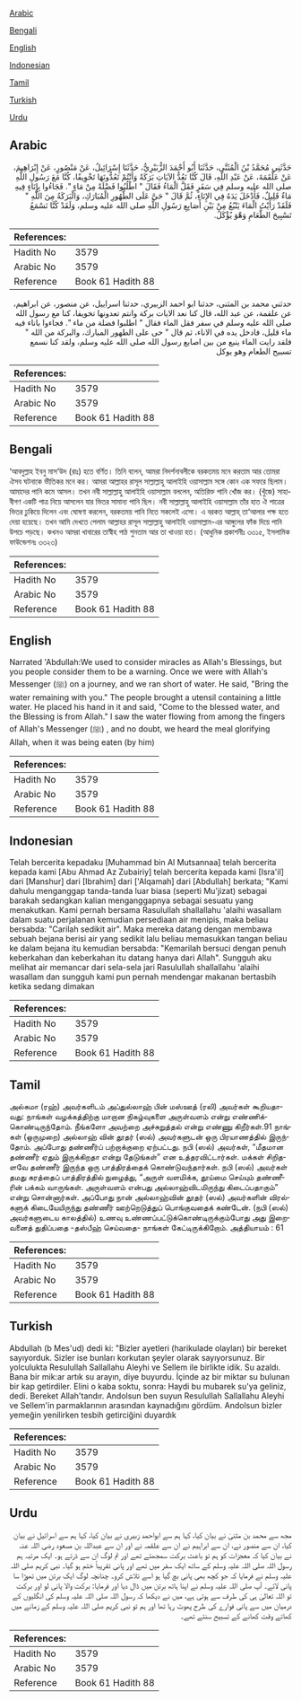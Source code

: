 [Arabic](#arabic)

[Bengali](#bengali)

[English](#english)

[Indonesian](#indonesian)

[Tamil](#tamil)

[Turkish](#turkish)

[Urdu](#urdu)

## Arabic


<div dir="rtl" lang="ar" style={{fontSize:'larger',backgroundColor:'#f8f9fa',padding:20}}>
حَدَّثَنِي مُحَمَّدُ بْنُ الْمُثَنَّى، حَدَّثَنَا أَبُو أَحْمَدَ الزُّبَيْرِيُّ، حَدَّثَنَا إِسْرَائِيلُ، عَنْ مَنْصُورٍ، عَنْ إِبْرَاهِيمَ، عَنْ عَلْقَمَةَ، عَنْ عَبْدِ اللَّهِ، قَالَ كُنَّا نَعُدُّ الآيَاتِ بَرَكَةً وَأَنْتُمْ تَعُدُّونَهَا تَخْوِيفًا، كُنَّا مَعَ رَسُولِ اللَّهِ صلى الله عليه وسلم فِي سَفَرٍ فَقَلَّ الْمَاءُ فَقَالَ ‏"‏ اطْلُبُوا فَضْلَةً مِنْ مَاءٍ ‏"‏‏.‏ فَجَاءُوا بِإِنَاءٍ فِيهِ مَاءٌ قَلِيلٌ، فَأَدْخَلَ يَدَهُ فِي الإِنَاءِ، ثُمَّ قَالَ ‏"‏ حَىَّ عَلَى الطَّهُورِ الْمُبَارَكِ، وَالْبَرَكَةُ مِنَ اللَّهِ ‏"‏ فَلَقَدْ رَأَيْتُ الْمَاءَ يَنْبُعُ مِنْ بَيْنِ أَصَابِعِ رَسُولِ اللَّهِ صلى الله عليه وسلم، وَلَقَدْ كُنَّا نَسْمَعُ تَسْبِيحَ الطَّعَامِ وَهْوَ يُؤْكَلُ‏.‏
</div>
<div style={{backgroundColor:'#f8f9fa',padding:20, marginBottom: 10}}><table> <thead> <tr> <th>References:</th> <th></th> </tr> </thead> <tbody><tr><td>Hadith No</td><td>3579</td></tr><tr><td>Arabic No</td><td>3579</td></tr><tr><td>Reference</td><td>Book 61 Hadith 88</td></tr></tbody></table></div>


<div dir="rtl" lang="ar" style={{fontSize:'larger',backgroundColor:'#f8f9fa',padding:20}}>
حدثني محمد بن المثنى، حدثنا ابو احمد الزبيري، حدثنا اسراييل، عن منصور، عن ابراهيم، عن علقمة، عن عبد الله، قال كنا نعد الايات بركة وانتم تعدونها تخويفا، كنا مع رسول الله صلى الله عليه وسلم في سفر فقل الماء فقال " اطلبوا فضلة من ماء ". فجاءوا باناء فيه ماء قليل، فادخل يده في الاناء، ثم قال " حى على الطهور المبارك، والبركة من الله " فلقد رايت الماء ينبع من بين اصابع رسول الله صلى الله عليه وسلم، ولقد كنا نسمع تسبيح الطعام وهو يوكل
</div>
<div style={{backgroundColor:'#f8f9fa',padding:20, marginBottom: 10}}><table> <thead> <tr> <th>References:</th> <th></th> </tr> </thead> <tbody><tr><td>Hadith No</td><td>3579</td></tr><tr><td>Arabic No</td><td>3579</td></tr><tr><td>Reference</td><td>Book 61 Hadith 88</td></tr></tbody></table></div>

## Bengali


<div dir="ltr" lang="bn" style={{fontSize:'larger',backgroundColor:'#f8f9fa',padding:20}}>
‘আবদুল্লাহ ইবনু মাস‘উদ (রাঃ) হতে বর্ণিত। তিনি বলেন, আমরা নিদর্শনাবলীকে বরকতময় মনে করতাম আর তোমরা ঐসব ঘটনাকে ভীতিকর মনে কর। আমরা আল্লাহর রাসূল সাল্লাল্লাহু আলাইহি ওয়াসাল্লাম সঙ্গে কোন এক সফরে ছিলাম। আমাদের পানি কমে আসল। তখন নবী সাল্লাল্লাহু আলাইহি ওয়াসাল্লাম বললেন, অতিরিক্ত পানি খোঁজ কর। (খুঁজে) সাহাবীগণ একটি পাত্র নিয়ে আসলেন যার ভিতর সামান্য পানি ছিল। নবী সাল্লাল্লাহু আলাইহি ওয়াসাল্লাম তাঁর হাত ঐ পাত্রের ভিতর ঢুকিয়ে দিলেন এবং ঘোষণা করলেন, বরকতময় পানি নিতে সকলেই এসো। এ বরকত আল্লাহ্ তা‘আলার পক্ষ হতে দেয়া হয়েছে। তখন আমি দেখতে পেলাম আল্লাহর রাসূল সাল্লাল্লাহু আলাইহি ওয়াসাল্লাম-এর আঙ্গুলের ফাঁক দিয়ে পানি উপচে পড়ছে। কখনও আমরা খাবারের তাস্বীহ পাঠ শুনতাম আর তা খাওয়া হত। (আধুনিক প্রকাশনীঃ ৩৩১৫, ইসলামিক ফাউন্ডেশনঃ ৩৩২৩)
</div>
<div style={{backgroundColor:'#f8f9fa',padding:20, marginBottom: 10}}><table> <thead> <tr> <th>References:</th> <th></th> </tr> </thead> <tbody><tr><td>Hadith No</td><td>3579</td></tr><tr><td>Arabic No</td><td>3579</td></tr><tr><td>Reference</td><td>Book 61 Hadith 88</td></tr></tbody></table></div>

## English


<div dir="ltr" lang="en" style={{fontSize:'larger',backgroundColor:'#f8f9fa',padding:20}}>
Narrated 'Abdullah:We used to consider miracles as Allah's Blessings, but you people consider them to be a warning. Once we were with Allah's Messenger (ﷺ) on a journey, and we ran short of water. He said, "Bring the water remaining with you." The people brought a utensil containing a little water. He placed his hand in it and said, "Come to the blessed water, and the Blessing is from Allah." I saw the water flowing from among the fingers of Allah's Messenger (ﷺ) , and no doubt, we heard the meal glorifying Allah, when it was being eaten (by him)
</div>
<div style={{backgroundColor:'#f8f9fa',padding:20, marginBottom: 10}}><table> <thead> <tr> <th>References:</th> <th></th> </tr> </thead> <tbody><tr><td>Hadith No</td><td>3579</td></tr><tr><td>Arabic No</td><td>3579</td></tr><tr><td>Reference</td><td>Book 61 Hadith 88</td></tr></tbody></table></div>

## Indonesian


<div dir="ltr" lang="id" style={{fontSize:'larger',backgroundColor:'#f8f9fa',padding:20}}>
Telah bercerita kepadaku [Muhammad bin Al Mutsannaa] telah bercerita kepada kami [Abu Ahmad Az Zubairiy] telah bercerita kepada kami [Isra'il] dari [Manshur] dari [Ibrahim] dari ['Alqamah] dari [Abdullah] berkata; "Kami dahulu menganggap tanda-tanda luar biasa (seperti Mu'jizat) sebagai barakah sedangkan kalian menganggapnya sebagai sesuatu yang menakutkan. Kami pernah bersama Rasulullah shallallahu 'alaihi wasallam dalam suatu perjalanan kemudian persediaan air menipis, maka beliau bersabda: "Carilah sedikit air". Maka mereka datang dengan membawa sebuah bejana berisi air yang sedikit lalu beliau memasukkan tangan beliau ke dalam bejana itu kemudian bersabda: "Kemarilah bersuci dengan penuh keberkahan dan keberkahan itu datang hanya dari Allah". Sungguh aku melihat air memancar dari sela-sela jari Rasulullah shallallahu 'alaihi wasallam dan sungguh kami pun pernah mendengar makanan bertasbih ketika sedang dimakan
</div>
<div style={{backgroundColor:'#f8f9fa',padding:20, marginBottom: 10}}><table> <thead> <tr> <th>References:</th> <th></th> </tr> </thead> <tbody><tr><td>Hadith No</td><td>3579</td></tr><tr><td>Arabic No</td><td>3579</td></tr><tr><td>Reference</td><td>Book 61 Hadith 88</td></tr></tbody></table></div>

## Tamil


<div dir="ltr" lang="ta" style={{fontSize:'larger',backgroundColor:'#f8f9fa',padding:20}}>
அல்கமா (ரஹ்) அவர்களிடம் அப்துல்லாஹ் பின் மஸ்ஊத் (ரலி) அவர்கள் கூறியதாவது: நாங்கள் வழக்கத்திற்கு மாறான நிகழ்வுகளை அருள்வளம் என்று எண்ணிக்கொண்டிருந்தோம். நீங்களோ அவற்றை அச்சுறுத்தல் என்று எண்ணு கிறீர்கள்.91 நாங்கள் (ஒருமுறை) அல்லாஹ் வின் தூதர் (ஸல்) அவர்களுடன் ஒரு பிரயாணத்தில் இருந்தோம். அப்போது தண்ணீர்ப் பற்றாக்குறை ஏற்பட்டது. நபி (ஸல்) அவர்கள், “மீதமான தண்ணீர் ஏதும் இருக்கிறதா என்று தேடுங்கள்” என உத்தரவிட்டார்கள். மக்கள் சிறிதளவே தண்ணீர் இருந்த ஒரு பாத்திரத்தைக் கொண்டுவந்தார்கள். நபி (ஸல்) அவர்கள் தமது கரத்தைப் பாத்திரத்தில் நுழைத்து, “அருள் வளமிக்க, தூய்மை செய்யும் தண்ணீரின் பக்கம் வாருங்கள். அருள்வளம் என்பது அல்லாஹ்விடமிருந்து கிடைப்பதாகும்” என்று சொன்னார்கள். அப்போது நான் அல்லாஹ்வின் தூதர் (ஸல்) அவர்களின் விரல்களுக் கிடையேயிருந்து தண்ணீர் ஊற்றெடுத்துப் பொங்குவதைக் கண்டேன். (நபி (ஸல்) அவர்களுடைய காலத்தில்) உணவு உண்ணப்பட்டுக்கொண்டிருக்கும்போது அது இறைவனைத் துதிப்பதை -தஸ்பீஹ் செய்வதை- நாங்கள் கேட்டிருக்கிறோம். அத்தியாயம் : 61
</div>
<div style={{backgroundColor:'#f8f9fa',padding:20, marginBottom: 10}}><table> <thead> <tr> <th>References:</th> <th></th> </tr> </thead> <tbody><tr><td>Hadith No</td><td>3579</td></tr><tr><td>Arabic No</td><td>3579</td></tr><tr><td>Reference</td><td>Book 61 Hadith 88</td></tr></tbody></table></div>

## Turkish


<div dir="ltr" lang="tr" style={{fontSize:'larger',backgroundColor:'#f8f9fa',padding:20}}>
Abdullah (b Mes'ud) dedi ki: "Bizler ayetleri (harikulade olayları) bir bereket sayıyorduk. Sizler ise bunları korkutan şeyler olarak sayıyorsunuz. Bir yolculukta Resulullah Sallallahu Aleyhi ve Sellem ile birlikte idik. Su azaldı. Bana bir mik:ar artık su arayın, diye buyurdu. İçinde az bir miktar su bulunan bir kap getirdiler. Elini o kaba soktu, sonra: Haydi bu mubarek su'ya geliniz, dedi. Bereket Allah'tandır. Andolsun ben suyun Resulullah Sallallahu Aleyhi ve Sellem'in parmaklarının arasından kaynadığını gördüm. Andolsun bizler yemeğin yenilirken tesbih getirciğini duyardık
</div>
<div style={{backgroundColor:'#f8f9fa',padding:20, marginBottom: 10}}><table> <thead> <tr> <th>References:</th> <th></th> </tr> </thead> <tbody><tr><td>Hadith No</td><td>3579</td></tr><tr><td>Arabic No</td><td>3579</td></tr><tr><td>Reference</td><td>Book 61 Hadith 88</td></tr></tbody></table></div>

## Urdu


<div dir="rtl" lang="ur" style={{fontSize:'larger',backgroundColor:'#f8f9fa',padding:20}}>
مجھ سے محمد بن مثنیٰ نے بیان کیا، کہا ہم سے ابواحمد زبیری نے بیان کیا، کہا ہم سے اسرائیل نے بیان کیا، ان سے منصور نے، ان سے ابراہیم نے ان سے علقمہ نے اور ان سے عبداللہ بن مسعود رضی اللہ عنہ نے بیان کیا کہ معجزات کو ہم تو باعث برکت سمجھتے تھے اور تم لوگ ان سے ڈرتے ہو۔ ایک مرتبہ ہم رسول اللہ صلی اللہ علیہ وسلم کے ساتھ ایک سفر میں تھے اور پانی تقریباً ختم ہو گیا۔ نبی کریم صلی اللہ علیہ وسلم نے فرمایا کہ جو کچھ بھی پانی بچ گیا ہو اسے تلاش کرو۔ چنانچہ لوگ ایک برتن میں تھوڑا سا پانی لائے۔ آپ صلی اللہ علیہ وسلم نے اپنا ہاتھ برتن میں ڈال دیا اور فرمایا: برکت والا پانی لو اور برکت تو اللہ تعالیٰ ہی کی طرف سے ہوتی ہے، میں نے دیکھا کہ رسول اللہ صلی اللہ علیہ وسلم کی انگلیوں کے درمیان میں سے پانی فوارے کی طرح پھوٹ رہا تھا اور ہم تو نبی کریم صلی اللہ علیہ وسلم کے زمانے میں کھاتے وقت کھانے کے تسبیح سنتے تھے۔
</div>
<div style={{backgroundColor:'#f8f9fa',padding:20, marginBottom: 10}}><table> <thead> <tr> <th>References:</th> <th></th> </tr> </thead> <tbody><tr><td>Hadith No</td><td>3579</td></tr><tr><td>Arabic No</td><td>3579</td></tr><tr><td>Reference</td><td>Book 61 Hadith 88</td></tr></tbody></table></div>